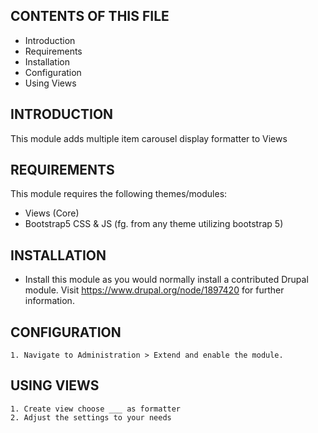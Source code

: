 CONTENTS OF THIS FILE
---------------------

 * Introduction
 * Requirements
 * Installation
 * Configuration
 * Using Views

INTRODUCTION
------------

This module adds multiple item carousel display formatter to Views

REQUIREMENTS
------------

This module requires the following themes/modules:

 * Views (Core)
 * Bootstrap5 CSS & JS (fg. from any theme utilizing bootstrap 5)

INSTALLATION
------------

 * Install this module as you would normally install a
   contributed Drupal module. Visit https://www.drupal.org/node/1897420 for
   further information.


CONFIGURATION
-------------

    1. Navigate to Administration > Extend and enable the module.

USING VIEWS
-----------

    1. Create view choose ___ as formatter
    2. Adjust the settings to your needs
